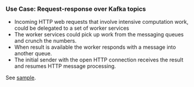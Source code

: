 ### Use Case: Request-response over Kafka topics

- Incoming HTTP web requests that involve intensive computation work, could be delegated to a set of worker services
- The worker services could pick up work from the messaging queues and crunch the numbers.
- When result is available the worker responds with a message into another queue.
- The initial sender with the open HTTP connection receives the result and resumes HTTP message processing.

See [sample](/src/Samples/README.md#sampleimages).
